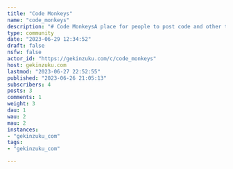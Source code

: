 ```yaml
---
title: "Code Monkeys" 
name: "code_monkeys"
description: "# Code MonkeysA place for people to post code and other techy stuff"
type: community
date: "2023-06-29 12:34:52"
draft: false
nsfw: false
actor_id: "https://gekinzuku.com/c/code_monkeys"
host: gekinzuku.com
lastmod: "2023-06-27 22:52:55"
published: "2023-06-26 21:05:13"
subscribers: 4
posts: 3
comments: 1
weight: 3
dau: 1
wau: 2
mau: 2
instances:
- "gekinzuku_com"
tags: 
- "gekinzuku_com"

---
```


